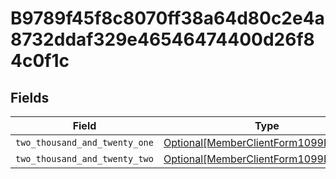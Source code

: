 # B9789f45f8c8070ff38a64d80c2e4a8732ddaf329e46546474400d26f84c0f1c


## Fields

| Field                                                                                         | Type                                                                                          | Required                                                                                      | Description                                                                                   |
| --------------------------------------------------------------------------------------------- | --------------------------------------------------------------------------------------------- | --------------------------------------------------------------------------------------------- | --------------------------------------------------------------------------------------------- |
| `two_thousand_and_twenty_one`                                                                 | [Optional[MemberClientForm1099Balances]](../../models/shared/memberclientform1099balances.md) | :heavy_minus_sign:                                                                            | N/A                                                                                           |
| `two_thousand_and_twenty_two`                                                                 | [Optional[MemberClientForm1099Balances]](../../models/shared/memberclientform1099balances.md) | :heavy_minus_sign:                                                                            | N/A                                                                                           |